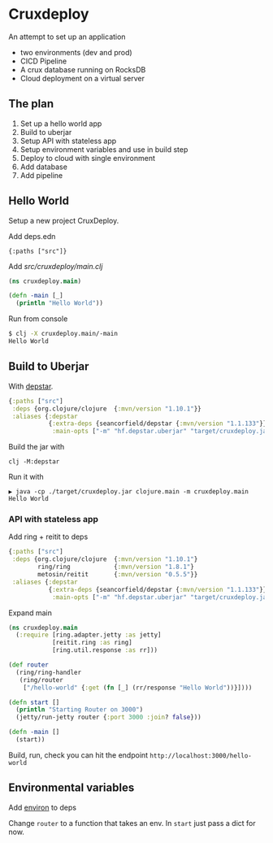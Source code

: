 # Cruxdeploy

An attempt to set up an application

* two environments (dev and prod)
* CICD Pipeline
* A crux database running on RocksDB
* Cloud deployment on a virtual server

## The plan

1. Set up a hello world app
2. Build to uberjar
3. Setup API with stateless app
4. Setup environment variables and use in build step
5. Deploy to cloud with single environment
6. Add database
7. Add pipeline

## Hello World

Setup a new project CruxDeploy.

Add deps.edn

`{:paths ["src"]}`

Add _src/cruxdeploy/main.clj_

```clojure
(ns cruxdeploy.main)

(defn -main [_]
  (println "Hello World"))
```

Run from console

```bash
$ clj -X cruxdeploy.main/-main
Hello World
```

## Build to Uberjar

With [depstar](https://github.com/seancorfield/depstar).

```clojure
{:paths ["src"]
 :deps {org.clojure/clojure  {:mvn/version "1.10.1"}}
 :aliases {:depstar
           {:extra-deps {seancorfield/depstar {:mvn/version "1.1.133"}}
            :main-opts ["-m" "hf.depstar.uberjar" "target/cruxdeploy.jar"]}}}
```

Build the jar with

`clj -M:depstar`

Run it with

```
▶ java -cp ./target/cruxdeploy.jar clojure.main -m cruxdeploy.main
Hello World
```

### API with stateless app

Add ring + reitit to deps

```clojure
{:paths ["src"]
 :deps {org.clojure/clojure  {:mvn/version "1.10.1"}
        ring/ring            {:mvn/version "1.8.1"}
        metosin/reitit       {:mvn/version "0.5.5"}}
 :aliases {:depstar
           {:extra-deps {seancorfield/depstar {:mvn/version "1.1.133"}}
            :main-opts ["-m" "hf.depstar.uberjar" "target/cruxdeploy.jar"]}}}
```

Expand main

```clojure
(ns cruxdeploy.main
  (:require [ring.adapter.jetty :as jetty]
            [reitit.ring :as ring]
            [ring.util.response :as rr]))

(def router
  (ring/ring-handler
   (ring/router
    ["/hello-world" {:get (fn [_] (rr/response "Hello World"))}])))

(defn start []
  (println "Starting Router on 3000")
  (jetty/run-jetty router {:port 3000 :join? false}))

(defn -main []
  (start))
```

Build, run, check you can hit the endpoint `http://localhost:3000/hello-world`

## Environmental variables

Add [environ](https://github.com/weavejester/environ) to deps

Change `router` to a function that takes an env. In `start` just pass a dict for now.


